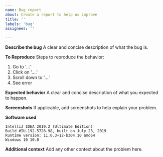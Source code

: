 ```yaml
---
name: Bug report
about: Create a report to help us improve
title: ''
labels: 'bug'
assignees: ''

---
```


**Describe the bug**
A clear and concise description of what the bug is.

**To Reproduce**
Steps to reproduce the behavior:
1. Go to '...'
2. Click on '....'
3. Scroll down to '....'
4. See error

**Expected behavior**
A clear and concise description of what you expected to happen.

**Screenshots**
If applicable, add screenshots to help explain your problem.

**Software used**

<!--Go to "Help > About" and paste the result down here-->

```
IntelliJ IDEA 2019.2 (Ultimate Edition)
Build #IU-192.5728.98, built on July 23, 2019
Runtime version: 11.0.3+12-b304.10 amd64
Windows 10 10.0
```


**Additional context**
Add any other context about the problem here.
